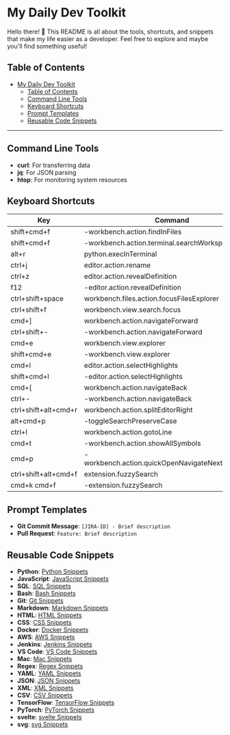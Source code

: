 # My Daily Dev Toolkit

Hello there! 👋 This README is all about the tools, shortcuts, and snippets that make my life easier as a developer. Feel free to explore and maybe you'll find something useful!

## Table of Contents

- [My Daily Dev Toolkit](#my-daily-dev-toolkit)
  - [Table of Contents](#table-of-contents)
  - [Command Line Tools](#command-line-tools)
  - [Keyboard Shortcuts](#keyboard-shortcuts)
  - [Prompt Templates](#prompt-templates)
  - [Reusable Code Snippets](#reusable-code-snippets)

---

## Command Line Tools

- **curl**: For transferring data
- **jq**: For JSON parsing
- **htop**: For monitoring system resources

## Keyboard Shortcuts

| Key                  | Command                                             |
| -------------------- | --------------------------------------------------- |
| shift+cmd+f          | -workbench.action.findInFiles                       |
| shift+cmd+f          | -workbench.action.terminal.searchWorkspace          |
| alt+r                | python.execInTerminal                               |
| ctrl+j               | editor.action.rename                                |
| ctrl+z               | editor.action.revealDefinition                      |
| f12                  | -editor.action.revealDefinition                     |
| ctrl+shift+space     | workbench.files.action.focusFilesExplorer           |
| ctrl+shift+f         | workbench.view.search.focus                         |
| cmd+]                | workbench.action.navigateForward                    |
| ctrl+shift+-         | -workbench.action.navigateForward                   |
| cmd+e                | workbench.view.explorer                             |
| shift+cmd+e          | -workbench.view.explorer                            |
| cmd+l                | editor.action.selectHighlights                      |
| shift+cmd+l          | -editor.action.selectHighlights                     |
| cmd+[                | workbench.action.navigateBack                       |
| ctrl+-               | -workbench.action.navigateBack                      |
| ctrl+shift+alt+cmd+r | workbench.action.splitEditorRight                   |
| alt+cmd+p            | -toggleSearchPreserveCase                           |
| ctrl+l               | workbench.action.gotoLine                           |
| cmd+t                | -workbench.action.showAllSymbols                    |
| cmd+p                | -workbench.action.quickOpenNavigateNextInFilePicker |
| ctrl+shift+alt+cmd+f | extension.fuzzySearch                               |
| cmd+k cmd+f          | -extension.fuzzySearch                              |

## Prompt Templates

- **Git Commit Message**: `[JIRA-ID] - Brief description`
- **Pull Request**: `Feature: Brief description`

## Reusable Code Snippets

- **Python**: [Python Snippets](snippets/python_snippets/python_dict_snippets.md)
- **JavaScript**: [JavaScript Snippets](snippets/javascript_snippets/javascript_snippets.md)
- **SQL**: [SQL Snippets](sql_snippets.md)
- **Bash**: [Bash Snippets](bash_snippets.md)
- **Git**: [Git Snippets](git_snippets.md)
- **Markdown**: [Markdown Snippets](markdown_snippets.md)
- **HTML**: [HTML Snippets](html_snippets.md)
- **CSS**: [CSS Snippets](css_snippets.md)
- **Docker**: [Docker Snippets](docker_snippets.md)
- **AWS**: [AWS Snippets](aws_snippets.md)
- **Jenkins**: [Jenkins Snippets](jenkins_snippets.md)
- **VS Code**: [VS Code Snippets](vscode_snippets.md)
- **Mac**: [Mac Snippets](mac_snippets.md)
- **Regex**: [Regex Snippets](regex_snippets.md)
- **YAML**: [YAML Snippets](yaml_snippets.md)
- **JSON**: [JSON Snippets](json_snippets.md)
- **XML**: [XML Snippets](xml_snippets.md)
- **CSV**: [CSV Snippets](csv_snippets.md)
- **TensorFlow**: [TensorFlow Snippets](tensorflow_snippets.md)
- **PyTorch**: [PyTorch Snippets](pytorch_snippets.md)
- **svelte**: [svelte Snippets](svelte_snippets.md)
- **svg**: [svg Snippets](svg_snippets.md)
